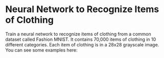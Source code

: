 # Neural Network to Recognize Items of Clothing

Train a neural network to recognize items of clothing from a common dataset called Fashion MNIST. It contains 70,000 items of clothing in 10 different categories. Each item of clothing is in a 28x28 grayscale image. You can see some examples here:

